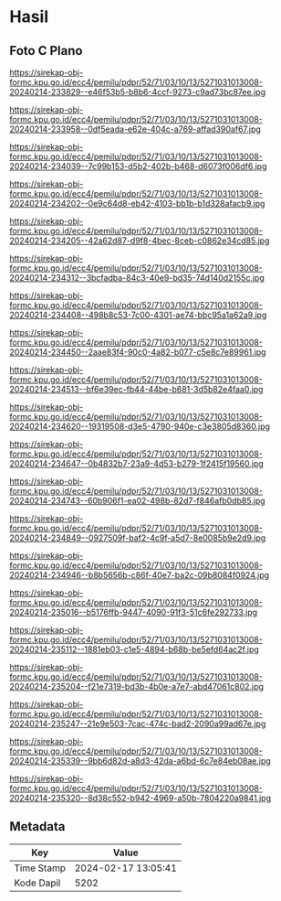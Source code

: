 # Hasil

## Foto C Plano

https://sirekap-obj-formc.kpu.go.id/ecc4/pemilu/pdpr/52/71/03/10/13/5271031013008-20240214-233829--e46f53b5-b8b6-4ccf-9273-c9ad73bc87ee.jpg

https://sirekap-obj-formc.kpu.go.id/ecc4/pemilu/pdpr/52/71/03/10/13/5271031013008-20240214-233958--0df5eada-e62e-404c-a769-affad390af67.jpg

https://sirekap-obj-formc.kpu.go.id/ecc4/pemilu/pdpr/52/71/03/10/13/5271031013008-20240214-234039--7c99b153-d5b2-402b-b468-d6073f006df6.jpg

https://sirekap-obj-formc.kpu.go.id/ecc4/pemilu/pdpr/52/71/03/10/13/5271031013008-20240214-234202--0e9c64d8-eb42-4103-bb1b-b1d328afacb9.jpg

https://sirekap-obj-formc.kpu.go.id/ecc4/pemilu/pdpr/52/71/03/10/13/5271031013008-20240214-234205--42a62d87-d9f8-4bec-8ceb-c0862e34cd85.jpg

https://sirekap-obj-formc.kpu.go.id/ecc4/pemilu/pdpr/52/71/03/10/13/5271031013008-20240214-234312--3bcfadba-84c3-40e9-bd35-74d140d2155c.jpg

https://sirekap-obj-formc.kpu.go.id/ecc4/pemilu/pdpr/52/71/03/10/13/5271031013008-20240214-234408--498b8c53-7c00-4301-ae74-bbc95a1a62a9.jpg

https://sirekap-obj-formc.kpu.go.id/ecc4/pemilu/pdpr/52/71/03/10/13/5271031013008-20240214-234450--2aae83f4-90c0-4a82-b077-c5e8c7e89961.jpg

https://sirekap-obj-formc.kpu.go.id/ecc4/pemilu/pdpr/52/71/03/10/13/5271031013008-20240214-234513--bf6e39ec-fb44-44be-b681-3d5b82e4faa0.jpg

https://sirekap-obj-formc.kpu.go.id/ecc4/pemilu/pdpr/52/71/03/10/13/5271031013008-20240214-234620--19319508-d3e5-4790-940e-c3e3805d8360.jpg

https://sirekap-obj-formc.kpu.go.id/ecc4/pemilu/pdpr/52/71/03/10/13/5271031013008-20240214-234647--0b4832b7-23a9-4d53-b279-1f2415f19560.jpg

https://sirekap-obj-formc.kpu.go.id/ecc4/pemilu/pdpr/52/71/03/10/13/5271031013008-20240214-234743--60b906f1-ea02-498b-82d7-f846afb0db85.jpg

https://sirekap-obj-formc.kpu.go.id/ecc4/pemilu/pdpr/52/71/03/10/13/5271031013008-20240214-234849--0927509f-baf2-4c9f-a5d7-8e0085b9e2d9.jpg

https://sirekap-obj-formc.kpu.go.id/ecc4/pemilu/pdpr/52/71/03/10/13/5271031013008-20240214-234946--b8b5656b-c86f-40e7-ba2c-09b8084f0924.jpg

https://sirekap-obj-formc.kpu.go.id/ecc4/pemilu/pdpr/52/71/03/10/13/5271031013008-20240214-235016--b5176ffb-9447-4090-91f3-51c6fe292733.jpg

https://sirekap-obj-formc.kpu.go.id/ecc4/pemilu/pdpr/52/71/03/10/13/5271031013008-20240214-235112--1881eb03-c1e5-4894-b68b-be5efd64ac2f.jpg

https://sirekap-obj-formc.kpu.go.id/ecc4/pemilu/pdpr/52/71/03/10/13/5271031013008-20240214-235204--f21e7319-bd3b-4b0e-a7e7-abd47061c802.jpg

https://sirekap-obj-formc.kpu.go.id/ecc4/pemilu/pdpr/52/71/03/10/13/5271031013008-20240214-235247--21e9e503-7cac-474c-bad2-2090a99ad67e.jpg

https://sirekap-obj-formc.kpu.go.id/ecc4/pemilu/pdpr/52/71/03/10/13/5271031013008-20240214-235339--9bb6d82d-a8d3-42da-a6bd-6c7e84eb08ae.jpg

https://sirekap-obj-formc.kpu.go.id/ecc4/pemilu/pdpr/52/71/03/10/13/5271031013008-20240214-235320--8d38c552-b942-4969-a50b-7804220a9841.jpg


## Metadata

| Key        | Value               |
| ---------- | ------------------- |
| Time Stamp | 2024-02-17 13:05:41 |
| Kode Dapil | 5202                |



